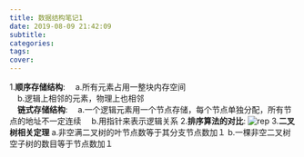```yaml
---
title: 数据结构笔记1
date: 2019-08-09 21:42:09
subtitle:
categories:
tags:
cover:
---
```

1.**顺序存储结构**:
　a.所有元素占用一整块内存空间  
　b.逻辑上相邻的元素，物理上也相邻  
　**链式存储结构**:
　a.一个逻辑元素用一个节点存储，每个节点单独分配，所有节点的地址不一定连续
　b.用指针来表示逻辑关系
2.**排序算法的对比**:
![rep](https://s2.ax1x.com/2019/08/29/mblqYQ.png)
3.**二叉树相关定理**
  a.非空满二叉树的叶节点数等于其分支节点数加１
  b.一棵非空二叉树空子树的数目等于节点数加１
